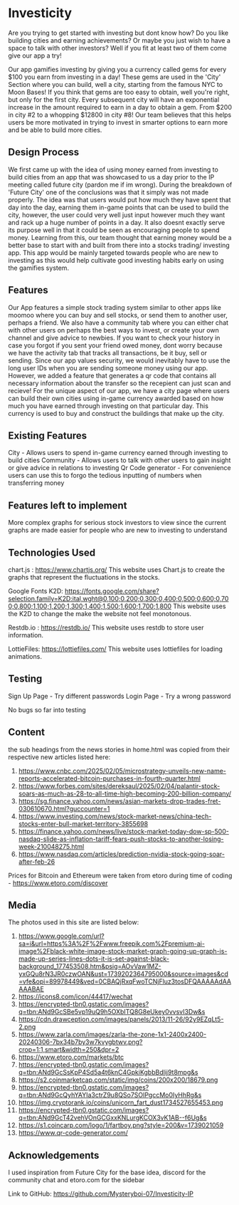 # Investicity

Are you trying to get started with investing but dont know how? Do you like building cities and earning achievements? Or maybe you just wish to have a space to talk with other investors?
Well if you fit at least two of them come give our app a try!

Our app gamifies investing by giving you a currency called gems for every $100 you earn from investing in a day! These gems are used in the 'City' Section where you can build, well a city, starting from the famous NYC to Moon Bases! If you think that gems are too easy to obtain, well you're right, but only for the first city. Every subsequent city will have an exponential increase in the amount required to earn in a day to obtain a gem. From $200 in city #2 to a whopping $12800 in city #8! Our team believes that this helps users be more motivated in trying to invest in smarter options to earn more and be able to build more cities.

## Design Process

We first came up with the idea of using money earned from investing to build cities from an app that was showcased to us a day prior to the IP meeting called future city (pardon me if im wrong). During the breakdown of 'Future City' one of the conclusions was that it simply was not made properly. The idea was that users would put how much they have spent that day into the day, earning them in-game points that can be used to build the city, however, the user could very well just input however much they want and rack up a huge number of points in a day. It also doesnt exactly serve its purpose well in that it could be seen as encouraging people to spend money. Learning from this, our team thought that earning money would be a better base to start with and built from there into a stocks trading/ investing app. This app would be mainly targeted towards people who are new to investing as this would help cultivate good investing habits early on using the gamifies system. 

## Features

Our App features a simple stock trading system similar to other apps like moomoo where you can buy and sell stocks, or send them to another user, perhaps a friend. We also have a community tab where you can either chat with other users on perhaps the best ways to invest, or create your own channel and give advice to newbies. If you want to check your history in case you forgot if you sent your friend owed money, dont worry because we have the activity tab that tracks all transactions, be it buy, sell or sending. Since our app values security, we would inevitably have to use the long user IDs when you are sending someone money using our app. However, we added a feature that generates a qr code that contains all necessary information about the transfer so the recepient can just scan and recieve! For the unique aspect of our app, we have a city page where users can build their own cities using in-game currency awarded based on how much you have earned through investing on that particular day. This currency is used to buy and construct the buildings that make up the city.

## Existing Features

City - Allows users to spend in-game currency earned through investing to build cities
Community - Allows users to talk with other users to gain insight or give advice in relations to investing
Qr Code generator - For convenience users can use this to forgo the tedious inputting of numbers when transferring money

## Features left to implement

More complex graphs for serious stock investors to view since the current graphs are made easier for people who are new to investing to understand

## Technologies Used

chart.js : https://www.chartjs.org/
    This website uses Chart.js to create the graphs that represent the fluctuations in the stocks.

Google Fonts K2D: https://fonts.google.com/share?selection.family=K2D:ital,wght@0,100;0,200;0,300;0,400;0,500;0,600;0,700;0,800;1,100;1,200;1,300;1,400;1,500;1,600;1,700;1,800
    This website uses the K2D to change the make the website not feel monotonous.

Restdb.io : https://restdb.io/
    This website uses restdb to store user information.

LottieFiles: https://lottiefiles.com/
    This website uses lottiefiles for loading animations.

## Testing

Sign Up Page - Try different passwords
Login Page - Try a wrong password

No bugs so far into testing

## Content

the sub headings from the news stories in home.html was copied from their respective new articles listed here:
  1. https://www.cnbc.com/2025/02/05/microstrategy-unveils-new-name-reports-accelerated-bitcoin-purchases-in-fourth-quarter.html
  2. https://www.forbes.com/sites/dereksaul/2025/02/04/palantir-stock-soars-as-much-as-28-to-all-time-high-becoming-200-billion-company/
  3. https://sg.finance.yahoo.com/news/asian-markets-drop-trades-fret-030610670.html?guccounter=1
  4. https://www.investing.com/news/stock-market-news/china-tech-stocks-enter-bull-market-territory-3855698
  5. https://finance.yahoo.com/news/live/stock-market-today-dow-sp-500-nasdaq-slide-as-inflation-tariff-fears-push-stocks-to-another-losing-week-210048275.html
  6. https://www.nasdaq.com/articles/prediction-nvidia-stock-going-soar-after-feb-26

Prices for Bitcoin and Ethereum were taken from etoro during time of coding
    - https://www.etoro.com/discover

## Media 

The photos used in this site are listed below:
 1. https://www.google.com/url?sa=i&url=https%3A%2F%2Fwww.freepik.com%2Fpremium-ai-image%2Fblack-white-image-stock-market-graph-going-up-graph-is-made-up-series-lines-dots-it-is-set-against-black-background_177453508.htm&psig=AOvVaw1MZ-yxGQu8rN3JR0czwOAN&ust=1739202364795000&source=images&cd=vfe&opi=89978449&ved=0CBAQjRxqFwoTCNjFluz3tosDFQAAAAAdAAAAABAE
 2. https://icons8.com/icon/44417/wechat
 3. https://encrypted-tbn0.gstatic.com/images?q=tbn:ANd9GcSBe5vp19uQ9h5OXbITQ8G8eUkey0vvsvI3Dw&s
 4. https://cdn.drawception.com/images/panels/2013/11-26/92y9EZqLt5-2.png
 5. https://www.zarla.com/images/zarla-the-zone-1x1-2400x2400-20240306-7bx34b7by3w7kvygbtwv.png?crop=1:1,smart&width=250&dpr=2
 6. https://www.etoro.com/markets/btc
 7. https://encrypted-tbn0.gstatic.com/images?q=tbn:ANd9GcSsKpP4Sd5a4t6knC4GpkiKgbbBdlij9t8mpg&s
 8. https://s2.coinmarketcap.com/static/img/coins/200x200/18679.png
 9. https://encrypted-tbn0.gstatic.com/images?q=tbn:ANd9GcQyhYAYIa3ctrZ9u8QSo7SOIPgccMo0IyHhRg&s
 10. https://img.cryptorank.io/coins/unicorn_fart_dust1734527655453.png
 11. https://encrypted-tbn0.gstatic.com/images?q=tbn:ANd9GcT42vehVOnGCGxxKNLurgKCOX3vK1AB--f6Ug&s
 12. https://s1.coincarp.com/logo/1/fartboy.png?style=200&v=1739021059
 13. https://www.qr-code-generator.com/

## Acknowledgements

I used inspiration from Future City for the base idea, discord for the community chat and etoro.com for the sidebar


Link to GitHub: https://github.com/Mysteryboi-07/Investicity-IP
    
  
